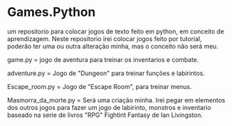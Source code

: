 # Games.Python

um repositorio para colocar jogos de texto feito em python, em conceito de aprendizagem. 
Neste repositorio irei colocar jogos feito por tutorial, poderão ter uma ou outra alteração minha, mas o conceito não será meu.

game.py = jogo de aventura para treinar os inventarios e combate.

adventure.py = Jogo de "Dungeon" para treinar funções e labirintos.

Escape_room.py = Jogo de "Escape Room", para treinar menus.

Masmorra_da_morte.py = Será uma criação minha. Irei pegar em elementos dos outros jogos para fazer um jogo de labirinto, monstros e inventario baseado na serie de livros "RPG" Fightint Fantasy de Ian Livingston.
